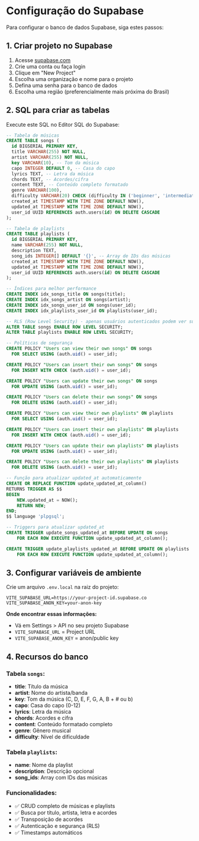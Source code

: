 # Configuração do Supabase

Para configurar o banco de dados Supabase, siga estes passos:

## 1. Criar projeto no Supabase

1. Acesse [supabase.com](https://supabase.com)
2. Crie uma conta ou faça login
3. Clique em "New Project"
4. Escolha uma organização e nome para o projeto
5. Defina uma senha para o banco de dados
6. Escolha uma região (preferencialmente mais próxima do Brasil)

## 2. SQL para criar as tabelas

Execute este SQL no Editor SQL do Supabase:

```sql
-- Tabela de músicas
CREATE TABLE songs (
  id BIGSERIAL PRIMARY KEY,
  title VARCHAR(255) NOT NULL,
  artist VARCHAR(255) NOT NULL,
  key VARCHAR(10), -- Tom da música
  capo INTEGER DEFAULT 0, -- Casa do capo
  lyrics TEXT, -- Letra da música
  chords TEXT, -- Acordes/cifra
  content TEXT, -- Conteúdo completo formatado
  genre VARCHAR(100),
  difficulty VARCHAR(20) CHECK (difficulty IN ('beginner', 'intermediate', 'advanced')),
  created_at TIMESTAMP WITH TIME ZONE DEFAULT NOW(),
  updated_at TIMESTAMP WITH TIME ZONE DEFAULT NOW(),
  user_id UUID REFERENCES auth.users(id) ON DELETE CASCADE
);

-- Tabela de playlists
CREATE TABLE playlists (
  id BIGSERIAL PRIMARY KEY,
  name VARCHAR(255) NOT NULL,
  description TEXT,
  song_ids INTEGER[] DEFAULT '{}', -- Array de IDs das músicas
  created_at TIMESTAMP WITH TIME ZONE DEFAULT NOW(),
  updated_at TIMESTAMP WITH TIME ZONE DEFAULT NOW(),
  user_id UUID REFERENCES auth.users(id) ON DELETE CASCADE
);

-- Índices para melhor performance
CREATE INDEX idx_songs_title ON songs(title);
CREATE INDEX idx_songs_artist ON songs(artist);
CREATE INDEX idx_songs_user_id ON songs(user_id);
CREATE INDEX idx_playlists_user_id ON playlists(user_id);

-- RLS (Row Level Security) - apenas usuários autenticados podem ver suas próprias músicas
ALTER TABLE songs ENABLE ROW LEVEL SECURITY;
ALTER TABLE playlists ENABLE ROW LEVEL SECURITY;

-- Políticas de segurança
CREATE POLICY "Users can view their own songs" ON songs
  FOR SELECT USING (auth.uid() = user_id);

CREATE POLICY "Users can insert their own songs" ON songs
  FOR INSERT WITH CHECK (auth.uid() = user_id);

CREATE POLICY "Users can update their own songs" ON songs
  FOR UPDATE USING (auth.uid() = user_id);

CREATE POLICY "Users can delete their own songs" ON songs
  FOR DELETE USING (auth.uid() = user_id);

CREATE POLICY "Users can view their own playlists" ON playlists
  FOR SELECT USING (auth.uid() = user_id);

CREATE POLICY "Users can insert their own playlists" ON playlists
  FOR INSERT WITH CHECK (auth.uid() = user_id);

CREATE POLICY "Users can update their own playlists" ON playlists
  FOR UPDATE USING (auth.uid() = user_id);

CREATE POLICY "Users can delete their own playlists" ON playlists
  FOR DELETE USING (auth.uid() = user_id);

-- Função para atualizar updated_at automaticamente
CREATE OR REPLACE FUNCTION update_updated_at_column()
RETURNS TRIGGER AS $$
BEGIN
    NEW.updated_at = NOW();
    RETURN NEW;
END;
$$ language 'plpgsql';

-- Triggers para atualizar updated_at
CREATE TRIGGER update_songs_updated_at BEFORE UPDATE ON songs
    FOR EACH ROW EXECUTE FUNCTION update_updated_at_column();

CREATE TRIGGER update_playlists_updated_at BEFORE UPDATE ON playlists
    FOR EACH ROW EXECUTE FUNCTION update_updated_at_column();
```

## 3. Configurar variáveis de ambiente

Crie um arquivo `.env.local` na raiz do projeto:

```env
VITE_SUPABASE_URL=https://your-project-id.supabase.co
VITE_SUPABASE_ANON_KEY=your-anon-key
```

**Onde encontrar essas informações:**
- Vá em Settings > API no seu projeto Supabase
- `VITE_SUPABASE_URL` = Project URL
- `VITE_SUPABASE_ANON_KEY` = anon/public key

## 4. Recursos do banco

### Tabela `songs`:
- **title**: Título da música
- **artist**: Nome do artista/banda
- **key**: Tom da música (C, D, E, F, G, A, B + # ou b)
- **capo**: Casa do capo (0-12)
- **lyrics**: Letra da música
- **chords**: Acordes e cifra
- **content**: Conteúdo formatado completo
- **genre**: Gênero musical
- **difficulty**: Nível de dificuldade

### Tabela `playlists`:
- **name**: Nome da playlist
- **description**: Descrição opcional
- **song_ids**: Array com IDs das músicas

### Funcionalidades:
- ✅ CRUD completo de músicas e playlists
- ✅ Busca por título, artista, letra e acordes
- ✅ Transposição de acordes
- ✅ Autenticação e segurança (RLS)
- ✅ Timestamps automáticos
